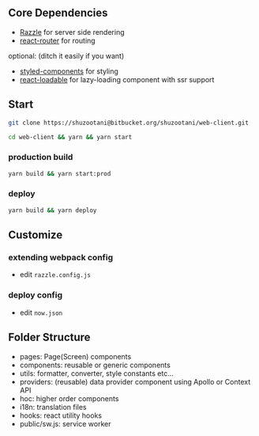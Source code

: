 ## Core Dependencies
- [Razzle](https://github.com/jaredpalmer/razzle) for server side rendering
- [react-router](https://github.com/ReactTraining/react-router) for routing

optional: (ditch it easily if you want)
- [styled-components](https://github.com/styled-components/styled-components) for styling
- [react-loadable](https://github.com/jamiebuilds/react-loadable) for lazy-loading component with ssr support

## Start

```sh
git clone https://shuzootani@bitbucket.org/shuzootani/web-client.git
```

```sh
cd web-client && yarn && yarn start
```

### production build

```sh
yarn build && yarn start:prod
```

### deploy

```sh
yarn build && yarn deploy
```

## Customize

### extending webpack config

- edit `razzle.config.js`

### deploy config

- edit `now.json`

## Folder Structure
- pages: Page(Screen) components
- components: reusable or generic components
- utils: formatter, converter, style constants etc...
- providers: (reusable) data provider component using Apollo or Context API
- hoc: higher order components
- i18n: translation files
- hooks: react utility hooks
- public/sw.js: service worker
